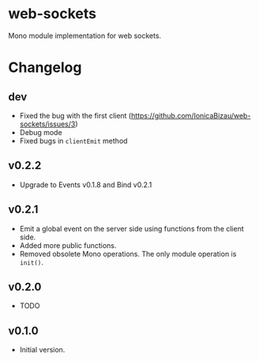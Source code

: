 web-sockets
===========

Mono module implementation for web sockets.

# Changelog

## dev
 - Fixed the bug with the first client (https://github.com/IonicaBizau/web-sockets/issues/3)
 - Debug mode
 - Fixed bugs in `clientEmit` method

## v0.2.2
 - Upgrade to Events v0.1.8 and Bind v0.2.1

## v0.2.1
 - Emit a global event on the server side using functions from the client side.
 - Added more public functions.
 - Removed obsolete Mono operations. The only module operation is `init()`.


## v0.2.0
 - TODO

## v0.1.0
 - Initial version.
